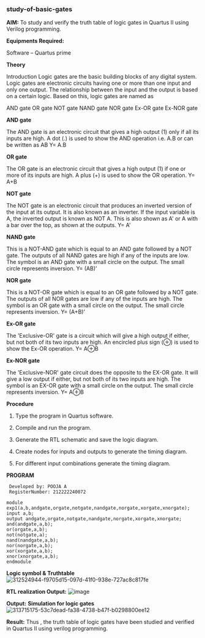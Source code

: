 ### study-of-basic-gates

**AIM:** 
To study and verify the truth table of logic gates in Quartus II using Verilog programming.

**Equipments Required:**

Software – Quartus prime 

**Theory**

Introduction Logic gates are the basic building blocks of any digital system. Logic gates are electronic circuits having one or more than one input and only one output. The relationship between the input and the output is based on a certain logic. Based on this, logic gates are named as

AND gate OR gate NOT gate NAND gate NOR gate Ex-OR gate Ex-NOR gate

**AND gate**

The AND gate is an electronic circuit that gives a high output (1) only if all its inputs are high. A dot (.) is used to show the AND operation i.e. A.B or can be written as AB
Y= A.B

**OR gate** 

The OR gate is an electronic circuit that gives a high output (1) if one or more of its inputs are high. A plus (+) is used to show the OR operation.
Y= A+B

**NOT gate**

The NOT gate is an electronic circuit that produces an inverted version of the input at its output. It is also known as an inverter. If the input variable is A, the inverted output is known as NOT A. This is also shown as A' or A with a bar over the top, as shown at the outputs.
Y= A'

**NAND gate**

This is a NOT-AND gate which is equal to an AND gate followed by a NOT gate. The outputs of all NAND gates are high if any of the inputs are low. The symbol is an AND gate with a small circle on the output. The small circle represents inversion.
Y= (AB)’

**NOR gate**

This is a NOT-OR gate which is equal to an OR gate followed by a NOT gate. The outputs of all NOR gates are low if any of the inputs are high. The symbol is an OR gate with a small circle on the output. The small circle represents inversion.
Y= (A+B)’

**Ex-OR gate**

The 'Exclusive-OR' gate is a circuit which will give a high output if either, but not both of its two inputs are high. An encircled plus sign (⊕) is used to show the Ex-OR operation.
Y= A⊕B

**Ex-NOR gate**

The 'Exclusive-NOR' gate circuit does the opposite to the EX-OR gate. It will give a low output if either, but not both of its two inputs are high. The symbol is an EX-OR gate with a small circle on the output. The small circle represents inversion.
Y= A⊕B

**Procedure** 

1.	Type the program in Quartus software.

2.	Compile and run the program.

3.	Generate the RTL schematic and save the logic diagram.

4.	Create nodes for inputs and outputs to generate the timing diagram.

5.	For different input combinations generate the timing diagram.


**PROGRAM**
```
 Developed by: POOJA A
 RegisterNumber: 212222240072
```
```
module exp1(a,b,andgate,orgate,notgate,nandgate,norgate,xorgate,xnorgate);
input a,b;
output andgate,orgate,notgate,nandgate,norgate,xorgate,xnorgate;
and(andgate,a,b);
or(orgate,a,b);
not(notgate,a);
nand(nandgate,a,b);
nor(norgate,a,b);
xor(xorgate,a,b);
xnor(xnorgate,a,b);
endmodule
```
 
**Logic symbol & Truthtable**
![312524944-f9705d15-097d-41f0-938e-727ac8c817fe](https://github.com/poojaanbu0/study-of-basic-gates/assets/119390329/205e6756-53ee-4c51-8b88-86f539da678a)

**RTL realization Output:** 
![image](https://github.com/poojaanbu0/study-of-basic-gates/assets/119390329/be40f912-25d3-482a-99f3-31c5adb6e018)

**Output:**
**Simulation for logic gates**
![313715175-53c7dead-fa38-4738-b47f-b0298800ee12](https://github.com/poojaanbu0/study-of-basic-gates/assets/119390329/e44eedd4-7fef-49ab-aef2-df7308f12c56)

**Result:**
Thus , the truth table of logic gates have been studied and verified in Quartus II using verilog programming. 

